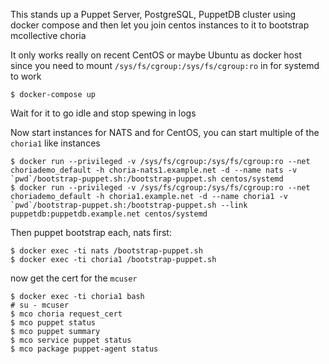 This stands up a Puppet Server, PostgreSQL, PuppetDB cluster using docker compose and then let you join centos instances to it to bootstrap mcollective choria

It only works really on recent CentOS or maybe Ubuntu as docker host since you need to mount `/sys/fs/cgroup:/sys/fs/cgroup:ro` in for systemd to work

```
$ docker-compose up
```

Wait for it to go idle and stop spewing in logs

Now start instances for NATS and for CentOS, you can start multiple of the `choria1` like instances

```
$ docker run --privileged -v /sys/fs/cgroup:/sys/fs/cgroup:ro --net choriademo_default -h choria-nats1.example.net -d --name nats -v `pwd`/bootstrap-puppet.sh:/bootstrap-puppet.sh centos/systemd
$ docker run --privileged -v /sys/fs/cgroup:/sys/fs/cgroup:ro --net choriademo_default -h choria1.example.net -d --name choria1 -v `pwd`/bootstrap-puppet.sh:/bootstrap-puppet.sh --link puppetdb:puppetdb.example.net centos/systemd
```

Then puppet bootstrap each, nats first:

```
$ docker exec -ti nats /bootstrap-puppet.sh
$ docker exec -ti choria1 /bootstrap-puppet.sh
```

now get the cert for the `mcuser`

```
$ docker exec -ti choria1 bash
# su - mcuser
$ mco choria request_cert
$ mco puppet status
$ mco puppet summary
$ mco service puppet status
$ mco package puppet-agent status
```

